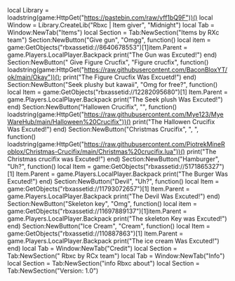 local Library = loadstring(game:HttpGet("https://pastebin.com/raw/vff1bQ9F"))()
local Window = Library.CreateLib("Rbxc | Item giver", "Midnight")
local Tab = Window:NewTab("Items")
local Section = Tab:NewSection("Items by RXc team")
Section:NewButton("Give  gun", "Omgg", function()
 local item = game:GetObjects("rbxassetid://8640678553")[1]item.Parent = game.Players.LocalPlayer.Backpack
    print("The Gun was Excuted!")
end)
Section:NewButton(" Give Figure Crucfix", "Figure crucfix", function()
 loadstring(game:HttpGet("https://raw.githubusercontent.com/BaconBloxYT/ok/main/Okay"))();
    print("The Figure Crucfix Was Excuetd!")
end)
Section:NewButton("Seek plushy but kawaii", "Omg for free?", function()
 local Item = game:GetObjects("rbxassetid://12282095680")[1] Item.Parent = game.Players.LocalPlayer.Backpack
    print("The Seek plush  Was Excuted!")
end)
Section:NewButton("Hallowen Crucifix", "", function()
 loadstring(game:HttpGet("https://raw.githubusercontent.com/Mye123/MyeWareHub/main/Halloween%20Crucifix"))()
    print("The Hallowen Crucifix Was Excuted!")
end)
Section:NewButton("Christmas Crucifix", ", ", function()
 loadstring(game:HttpGet("https://raw.githubusercontent.com/PiotrekMineRoblox/Christmas-Crucifix/main/Christmas%20crucifix.lua"))()
    print("The Christmas crucifix was Excuted!")
end)
Section:NewButton("Hamburger", "Uh?", function()
 local Item = game:GetObjects("rbxassetid://5171865327")[1] Item.Parent = game.Players.LocalPlayer.Backpack
    print("The Burger  Was Excuted!")
end)
Section:NewButton("Devil", "Uh?", function()
 local Item = game:GetObjects("rbxassetid://11793072657")[1] Item.Parent = game.Players.LocalPlayer.Backpack
    print("The Devil  Was Excuted!")
end)
Section:NewButton("Skeleton key", "Omg", function()
 local item = game:GetObjects("rbxassetid://11697889137")[1]item.Parent = game.Players.LocalPlayer.Backpack
    print("The skeleton Key was Excuted!")
end)
Section:NewButton("Ice Cream", "Cream", function()
 local Item = game:GetObjects("rbxassetid://110887863")[1] Item.Parent = game.Players.LocalPlayer.Backpack 
    print("The ice cream Was Excuted!")
end)
local Tab = Window:NewTab("Credit")
local Section = Tab:NewSection(" Rbxc by RCx team")
local Tab = Window:NewTab("Info")
local Section = Tab:NewSection("info Rbxc about")
local Section = Tab:NewSection("Version: 1.0")

